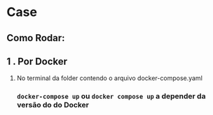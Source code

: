 # Case 

## Como Rodar: 




## 1 . Por Docker 
 1. No terminal da folder contendo o arquivo docker-compose.yaml 


    ### `docker-compose up` ou `docker compose up` a depender da versão do do Docker


 

